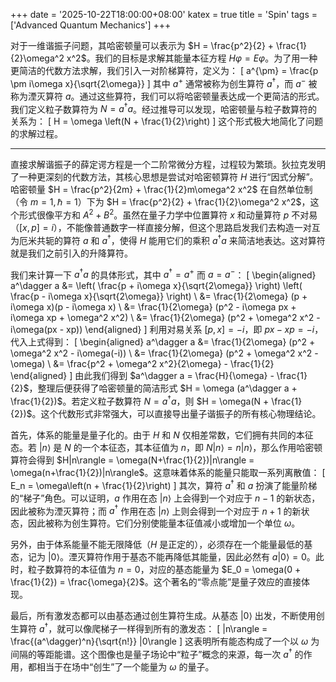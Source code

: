 +++
date = '2025-10-22T18:00:00+08:00'
katex = true
title = 'Spin'
tags = ['Advanced Quantum Mechanics']
+++ 

对于一维谐振子问题，其哈密顿量可以表示为 $H = \frac{p^2}{2} + \frac{1}{2}\omega^2 x^2$。我们的目标是求解其能量本征方程 $H\varphi = E\varphi$。为了用一种更简洁的代数方法求解，我们引入一对阶梯算符，定义为：
\[
a^{\pm} = \frac{p \pm i\omega x}{\sqrt{2\omega}}
\]
其中 $a^+$ 通常被称为创生算符 $a^\dagger$，而 $a^-$ 被称为湮灭算符 $a$。通过这些算符，我们可以将哈密顿量表达成一个更简洁的形式。我们定义粒子数算符为 $N = a^\dagger a$。经过推导可以发现，哈密顿量与粒子数算符的关系为：
\[
H = \omega \left(N + \frac{1}{2}\right)
\]
这个形式极大地简化了问题的求解过程。

---

直接求解谐振子的薛定谔方程是一个二阶常微分方程，过程较为繁琐。狄拉克发明了一种更深刻的代数方法，其核心思想是尝试对哈密顿算符 $H$ 进行“因式分解”。哈密顿量 $H = \frac{p^2}{2m} + \frac{1}{2}m\omega^2 x^2$ 在自然单位制（令 $m=1, \hbar=1$）下为 $H = \frac{p^2}{2} + \frac{1}{2}\omega^2 x^2$，这个形式很像平方和 $A^2+B^2$。虽然在量子力学中位置算符 $x$ 和动量算符 $p$ 不对易（$[x, p] = i$），不能像普通数字一样直接分解，但这个思路启发我们去构造一对互为厄米共轭的算符 $a$ 和 $a^\dagger$，使得 $H$ 能用它们的乘积 $a^\dagger a$ 来简洁地表达。这对算符就是我们之前引入的升降算符。

我们来计算一下 $a^\dagger a$ 的具体形式，其中 $a^\dagger = a^+$ 而 $a = a^-$：
\[
\begin{aligned}
a^\dagger a &= \left( \frac{p + i\omega x}{\sqrt{2\omega}} \right) \left( \frac{p - i\omega x}{\sqrt{2\omega}} \right) \\
&= \frac{1}{2\omega} (p + i\omega x)(p - i\omega x) \\
&= \frac{1}{2\omega} (p^2 - i\omega px + i\omega xp + \omega^2 x^2) \\
&= \frac{1}{2\omega} (p^2 + \omega^2 x^2 - i\omega(px - xp))
\end{aligned}
\]
利用对易关系 $[p, x] = -i$，即 $px - xp = -i$，代入上式得到：
\[
\begin{aligned}
a^\dagger a &= \frac{1}{2\omega} (p^2 + \omega^2 x^2 - i\omega(-i)) \\
&= \frac{1}{2\omega} (p^2 + \omega^2 x^2 - \omega) \\
&= \frac{p^2 + \omega^2 x^2}{2\omega} - \frac{1}{2}
\end{aligned}
\]
由此我们得到 $a^\dagger a = \frac{H}{\omega} - \frac{1}{2}$，整理后便获得了哈密顿量的简洁形式 $H = \omega (a^\dagger a + \frac{1}{2})$。若定义粒子数算符 $N = a^\dagger a$，则 $H = \omega(N + \frac{1}{2})$。这个代数形式非常强大，可以直接导出量子谐振子的所有核心物理结论。

首先，体系的能量是量子化的。由于 $H$ 和 $N$ 仅相差常数，它们拥有共同的本征态。若 $|n\rangle$ 是 $N$ 的一个本征态，其本征值为 $n$，即 $N|n\rangle = n|n\rangle$，那么作用哈密顿算符会得到 $H|n\rangle = \omega(N+\frac{1}{2})|n\rangle = \omega(n+\frac{1}{2})|n\rangle$。这意味着体系的能量只能取一系列离散值：
\[ E_n = \omega\left(n + \frac{1}{2}\right) \]
其次，算符 $a^\dagger$ 和 $a$ 扮演了能量阶梯的“梯子”角色。可以证明，$a$ 作用在态 $|n\rangle$ 上会得到一个对应于 $n-1$ 的新状态，因此被称为湮灭算符；而 $a^\dagger$ 作用在态 $|n\rangle$ 上则会得到一个对应于 $n+1$ 的新状态，因此被称为创生算符。它们分别使能量本征值减小或增加一个单位 $\omega$。

另外，由于体系能量不能无限降低（$H$ 是正定的），必须存在一个能量最低的基态，记为 $|0\rangle$。湮灭算符作用于基态不能再降低其能量，因此必然有 $a|0\rangle = 0$。此时，粒子数算符的本征值为 $n=0$，对应的基态能量为 $E_0 = \omega(0 + \frac{1}{2}) = \frac{\omega}{2}$。这个著名的“零点能”是量子效应的直接体现。

最后，所有激发态都可以由基态通过创生算符生成。从基态 $|0\rangle$ 出发，不断使用创生算符 $a^\dagger$，就可以像爬梯子一样得到所有的激发态：
\[ |n\rangle = \frac{(a^\dagger)^n}{\sqrt{n!}} |0\rangle \]
这表明所有能态构成了一个以 $\omega$ 为间隔的等距能谱。这个图像也是量子场论中“粒子”概念的来源，每一次 $a^\dagger$ 的作用，都相当于在场中“创生”了一个能量为 $\omega$ 的量子。




